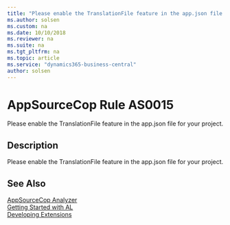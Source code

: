 ```yaml
---
title: "Please enable the TranslationFile feature in the app.json file for your project."
ms.author: solsen
ms.custom: na
ms.date: 10/10/2018
ms.reviewer: na
ms.suite: na
ms.tgt_pltfrm: na
ms.topic: article
ms.service: "dynamics365-business-central"
author: solsen
---
```

[//]: # (START>DO_NOT_EDIT)
[//]: # (IMPORTANT:Do not edit any of the content between here and the END>DO_NOT_EDIT.)
[//]: # (Any modifications should be made in the .xml or .resx files in the ModernDev repo.)
# AppSourceCop Rule AS0015
Please enable the TranslationFile feature in the app.json file for your project.  

## Description
Please enable the TranslationFile feature in the app.json file for your project.

[//]: # (IMPORTANT: END>DO_NOT_EDIT)
## See Also  
[AppSourceCop Analyzer](appsourcecop.md)  
[Getting Started with AL](../devenv-get-started.md)  
[Developing Extensions](../devenv-dev-overview.md)  
